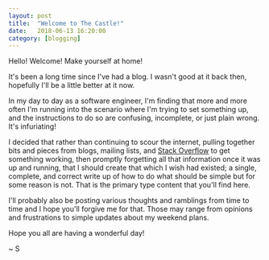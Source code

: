 ```yaml
---
layout: post
title:  "Welcome to The Castle!"
date:   2018-06-13 16:20:00
category: [blogging]
---
```

Hello! Welcome! Make yourself at home!

It's been a long time since I've had a blog. I wasn't good at it back then, hopefully I'll be a little better at it now.

In my day to day as a software engineer, I'm finding that more and more often I'm running into the scenario where I'm trying to set something up, and the instructions to do so are confusing, incomplete, or just plain wrong. It's infuriating!

I decided that rather than continuing to scour the internet, pulling together bits and pieces from blogs, mailing lists, and [Stack Overflow][stack-overflow] to get something working, then promptly forgetting all that information once it was up and running, that I should create that which I wish had existed; a single, complete, and correct write up of how to do what should be simple but for some reason is not. That is the primary type content that you'll find here.

I'll probably also be posting various thoughts and ramblings from time to time and I hope you'll forgive me for that. Those may range from opinions and frustrations to simple updates about my weekend plans.

Hope you all are having a wonderful day!

~ S

[stack-overflow]: https://stackoverflow.com/